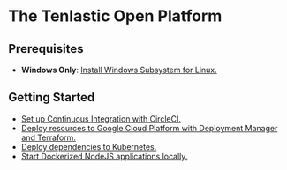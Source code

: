 # The Tenlastic Open Platform

## Prerequisites

- **Windows Only**: [Install Windows Subsystem for Linux.](https://docs.microsoft.com/en-us/windows/wsl/install-win10)

## Getting Started

- [Set up Continuous Integration with CircleCI.](./.circleci/README.md)
- [Deploy resources to Google Cloud Platform with Deployment Manager and Terraform.](./gcp/README.md)
- [Deploy dependencies to Kubernetes.](./kubernetes/README.md)
- [Start Dockerized NodeJS applications locally.](./projects/nodejs/README.md)
